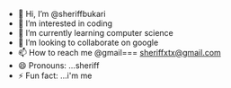 - 👋 Hi, I’m @sheriffbukari
- 👀 I’m interested in coding
- 🌱 I’m currently learning computer science
- 💞️ I’m looking to collaborate on google
- 📫 How to reach me @gmail=== sheriffxtx@gmail.com
- 😄 Pronouns: ...sheriff
- ⚡ Fun fact: ...i'm me

<!---
sheriffbukari/sheriffbukari is a ✨ special ✨ repository because its `README.md` (this file) appears on your GitHub profile.
You can click the Preview link to take a look at your changes.
--->

